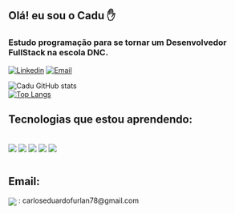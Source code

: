 ## Olá! eu sou o Cadu ✋
### Estudo programação para se tornar um Desenvolvedor FullStack na escola DNC.

[![Linkedin](https://img.shields.io/badge/LinkedIn-0077B5?style=for-the-badge&logo=linkedin&logoColor=white)](https://www.linkedin.com/in/carlos-eduardo-furlan-8ba21b129/)
[![Email](https://img.shields.io/badge/Instagram-E4405F?style=for-the-badge&logo=instagram&logoColor=white)](https://www.instagram.com/ducalanfur/)
<br>

![Cadu GitHub stats](https://github-readme-stats.vercel.app/api?username=CarlosEduardoFurlan&show_icons=true&theme=tokyonight)
<br>
[![Top Langs](https://github-readme-stats.vercel.app/api/top-langs/?username=anuraghazra&layout=compact)](https://github.com/anuraghazra/github-readme-stats)

## Tecnologias que estou aprendendo:

<div style="display: inline_block"><br>
    <img align="center" src="https://img.shields.io/badge/HTML5-E34F26?style=for-the-badge&logo=html5&logoColor=white">
    <img align="center" src="https://img.shields.io/badge/CSS3-1572B6?style=for-the-badge&logo=css3&logoColor=white">
    <img align="center" src="https://img.shields.io/badge/JavaScript-F7DF1E?style=for-the-badge&logo=javascript&logoColor=black">
    <img align="center" src="https://img.shields.io/badge/React-20232A?style=for-the-badge&logo=react&logoColor=61DAFB">
    <img align="center" src="https://img.shields.io/badge/Node.js-43853D?style=for-the-badge&logo=node.js&logoColor=white">
</div><br>

## Email: 

<p><img align="center" src="https://img.shields.io/badge/Gmail-D14836?style=for-the-badge&logo=gmail&logoColor=white"> : carloseduardofurlan78@gmail.com</p>
